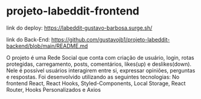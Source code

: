 # projeto-labeddit-frontend

link do deploy: https://labeddit-gustavo-barbosa.surge.sh/

link do Back-End: https://github.com/gustavojb1/projeto-labeddit-backend/blob/main/README.md


O projeto é uma Rede Social que conta com criação de usuário, login, rotas protegidas, carregamento, posts, comentários, likes(up) e deslikes(down).
Nele é possível usuários interagirem entre si, expressar opiniões, perguntas e respostas.
Foi desenvolvido utilizando as seguintes tecnologias: 
No frontend React, React Hooks, Styled-Components, Local Storage, React Router, Hooks Personalizados e Axios
